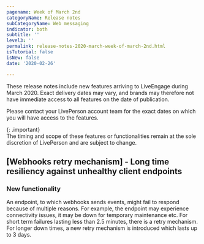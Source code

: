 ```yaml
---
pagename: Week of March 2nd
categoryName: Release notes
subCategoryName: Web messaging
indicator: both
subtitle: ''
level3: ''
permalink: release-notes-2020-march-week-of-march-2nd.html
isTutorial: false
isNew: false
date: '2020-02-26'

---
```


These release notes include new features arriving to LiveEngage during March 2020. Exact delivery dates may vary, and brands may therefore not have immediate access to all features on the date of publication.

Please contact your LivePerson account team for the exact dates on which you will have access to the features.

{: .important}  
The timing and scope of these features or functionalities remain at the sole discretion of LivePerson and are subject to change.

## [Webhooks retry mechanism] - Long time resiliency against unhealthy client endpoints
### New functionality 
An endpoint, to which webhooks sends events, might fail to respond because of multiple reasons. For example, the endpoint may experience connectivity issues, it may be down for temporary maintenance etc. For short term failures lasting less than 2.5 minutes, there is a retry mechanism. For longer down times, a new retry mechanism is introduced which lasts up to 3 days.
